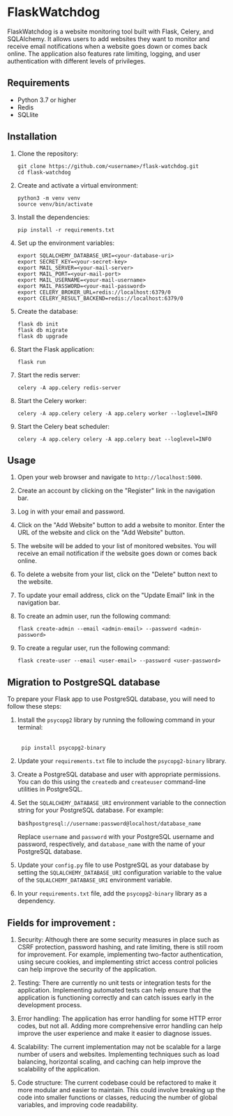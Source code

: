 # FlaskWatchdog
<p>FlaskWatchdog is a website monitoring tool built with Flask, Celery, and SQLAlchemy. It allows users to add websites they want to monitor and receive email notifications when a website goes down or comes back online. The application also features rate limiting, logging, and user authentication with different levels of privileges.</p>
<h2>Requirements</h2>
<ul>
  <li>Python 3.7 or higher</li>
  <li>Redis</li>
  <li>SQLlite</li>
</ul>
<h2>Installation</h2>
<ol>
  <li>
    <p>Clone the repository:</p>
    <pre><code>git clone https://github.com/&lt;username&gt;/flask-watchdog.git
cd flask-watchdog</code></pre>
  </li>
  <li>
    <p>Create and activate a virtual environment:</p>
    <pre><code>python3 -m venv venv
source venv/bin/activate</code></pre>
  </li>
  <li>
    <p>Install the dependencies:</p>
    <pre><code>pip install -r requirements.txt</code></pre>
  </li>
  <li>
    <p>Set up the environment variables:</p>
    <pre><code>export SQLALCHEMY_DATABASE_URI=&lt;your-database-uri&gt;
export SECRET_KEY=&lt;your-secret-key&gt;
export MAIL_SERVER=&lt;your-mail-server&gt;
export MAIL_PORT=&lt;your-mail-port&gt;
export MAIL_USERNAME=&lt;your-mail-username&gt;
export MAIL_PASSWORD=&lt;your-mail-password&gt;
export CELERY_BROKER_URL=redis://localhost:6379/0
export CELERY_RESULT_BACKEND=redis://localhost:6379/0</code></pre>
  </li>
  <li>
    <p>Create the database:</p>
    <pre><code>flask db init
flask db migrate
flask db upgrade</code></pre>
  </li>
  <li>
    <p>Start the Flask application:</p>
    <pre><code>flask run</code></pre>
  </li>
  <li>
    <p>Start the redis server:</p>
    <pre><code>celery -A app.celery redis-server</code></pre>
  </li>
  <li>
    <p>Start the Celery worker:</p>
    <pre><code>celery -A app.celery celery -A app.celery worker --loglevel=INFO</code></pre>
  </li>
  <li>
    <p>Start the Celery beat scheduler:</p>
    <pre><code>celery -A app.celery celery -A app.celery beat --loglevel=INFO</code></pre>
  </li>
</ol>
<h2>Usage</h2>
<ol>
  <li>
    <p>Open your web browser and navigate to <code>http://localhost:5000</code>.</p>
  </li>
  <li>
    <p>Create an account by clicking on the "Register" link in the navigation bar.</p>
  </li>
  <li>
    <p>Log in with your email and password.</p>
  </li>
  <li>
    <p>Click on the "Add Website" button to add a website to monitor. Enter the URL of the website and click on the "Add Website" button.</p>
  </li>
 <li><p>The website will be added to your list of monitored websites. You will receive an email notification if the website goes down or comes back online.</p></li>
 <li><p>To delete a website from your list, click on the "Delete" button next to the website.</p></li>
 <li><p>To update your email address, click on the "Update Email" link in the navigation bar.</p></li>
 <li><p>To create an admin user, run the following command:</p><pre><span></span><code>flask create-admin <span>--email</span> &lt;admin-email&gt; <span>--password</span> &lt;admin-password&gt;
</code></pre></li>
  <li><p>To create a regular user, run the following command:</p><pre><span></span><code>flask <span>create</span><span>-</span><span>user</span> <span>--email &lt;user-email&gt; --password &lt;user-password&gt;</span>
</code></pre></li>
</ol>
<h2> Migration to PostgreSQL database</h2>
<p>To prepare your Flask app to use PostgreSQL database, you will need to follow these steps:</p>
<ol>
 <li><p>Install the <code>psycopg2</code> library by running the following command in your terminal:</p><pre><span></span>
 <code>pip install psycopg2-<span>binary</span>
</code></pre></li>
 <li><p>Update your <code>requirements.txt</code> file to include the <code>psycopg2-binary</code> library.</p></li>
 <li><p>Create a PostgreSQL database and user with appropriate permissions. You can do this using the <code>createdb</code> and <code>createuser</code> command-line utilities in PostgreSQL.</p></li>
 <li><p>Set the <code>SQLALCHEMY_DATABASE_URI</code> environment variable to the connection string for your PostgreSQL database. For example:</p><pre><span>bash</span><code>postgresql://username:password@localhost/database_name
</code></pre><p>Replace <code>username</code> and <code>password</code> with your PostgreSQL username and password, respectively, and <code>database_name</code> with the name of your PostgreSQL database.</p></li>
 <li><p>Update your <code>config.py</code> file to use PostgreSQL as your database by setting the <code>SQLALCHEMY_DATABASE_URI</code> configuration variable to the value of the <code>SQLALCHEMY_DATABASE_URI</code> environment variable.</p></li>
 <li><p>In your <code>requirements.txt</code> file, add the <code>psycopg2-binary</code> library as a dependency.</p></li>
</ol>
<h2>Fields for improvement :</h2>
<ol>
 <li><p>Security: Although there are some security measures in place such as CSRF protection, password hashing, and rate limiting, there is still room for improvement. For example, implementing two-factor authentication, using secure cookies, and implementing strict access control policies can help improve the security of the application.</p></li>
 <li><p>Testing: There are currently no unit tests or integration tests for the application. Implementing automated tests can help ensure that the application is functioning correctly and can catch issues early in the development process.</p></li>
 <li><p>Error handling: The application has error handling for some HTTP error codes, but not all. Adding more comprehensive error handling can help improve the user experience and make it easier to diagnose issues.</p></li>
 <li><p>Scalability: The current implementation may not be scalable for a large number of users and websites. Implementing techniques such as load balancing, horizontal scaling, and caching can help improve the scalability of the application.</p></li>
 <li><p>Code structure: The current codebase could be refactored to make it more modular and easier to maintain. This could involve breaking up the code into smaller functions or classes, reducing the number of global variables, and improving code readability.</p></li>
</ol>
 
